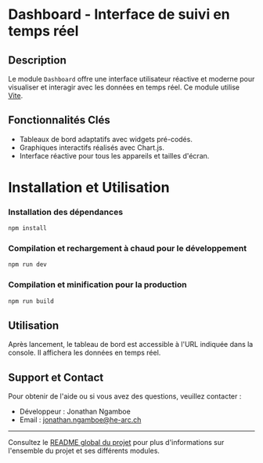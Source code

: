 # Dashboard - Interface de suivi en temps réel

## Description
Le module `Dashboard` offre une interface utilisateur réactive et moderne pour visualiser et interagir avec les données en temps réel. Ce module utilise [Vite](https://vitejs.dev/).

## Fonctionnalités Clés
- Tableaux de bord adaptatifs avec widgets pré-codés.
- Graphiques interactifs réalisés avec Chart.js.
- Interface réactive pour tous les appareils et tailles d'écran.

# Installation et Utilisation

### Installation des dépendances
```sh
npm install
```

### Compilation et rechargement à chaud pour le développement
```sh
npm run dev
```

### Compilation et minification pour la production
```sh
npm run build
```

## Utilisation
Après lancement, le tableau de bord est accessible à l'URL indiquée dans la console. Il affichera les données en temps réel.

## Support et Contact
Pour obtenir de l'aide ou si vous avez des questions, veuillez contacter :
- Développeur : Jonathan Ngamboe
- Email : jonathan.ngamboe@he-arc.ch

---

Consultez le [README global du projet](https://github.com/Jonathanngamboe/petzi/) pour plus d'informations sur l'ensemble du projet et ses différents modules.
```